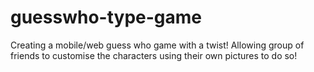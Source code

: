# guesswho-type-game
Creating a mobile/web guess who game with a twist! Allowing group of friends to customise the characters using their own pictures to do so!

